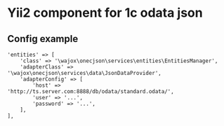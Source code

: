 # Yii2 component for 1c odata json

## Config example

```
'entities' => [
    'class' => '\wajox\onecjson\services\entities\EntitiesManager',
    'adapterClass' => '\wajox\onecjson\services\data\JsonDataProvider',
    'adapterConfig' => [
        'host' => 'http://ts.server.com:8888/db/odata/standard.odata/',
        'user' => '...',
        'password' => '...',
    ],
],
```

